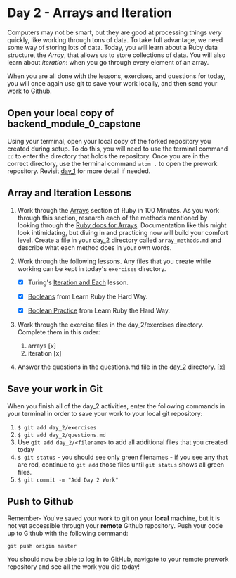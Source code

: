 # Day 2 - Arrays and Iteration

Computers may not be smart, but they are good at processing things *very* quickly, like working through tons of data. To take full advantage, we need some way of storing lots of data. Today, you will learn about a Ruby data structure, the *Array*, that allows us to store collections of data. You will also learn about *iteration*: when you go through every element of an array.

When you are all done with the lessons, exercises, and questions for today, you will once again use git to save your work locally, and then send your work to Github.

## Open your local copy of backend_module_0_capstone

Using your terminal, open your local copy of the forked repository you created during setup.  To do this, you will need to use the terminal command `cd` to enter the directory that holds the repository. Once you are in the correct directory, use the terminal command `atom .` to open the prework repository. Revisit [day_1](../day_1) for more detail if needed.

## Array and Iteration Lessons

1. Work through the [Arrays](http://tutorials.jumpstartlab.com/projects/ruby_in_100_minutes.html#7.-arrays) section of Ruby in 100 Minutes. As you work through this section, research each of the methods mentioned by looking through the [Ruby docs for Arrays](https://ruby-doc.org/core-2.4.1/Array.html). Documentation like this might look intimidating, but diving in and practicing now will build your comfort level. Create a file in your day_2 directory called `array_methods.md` and describe what each method does in your own words.
1. Work through the following lessons. Any files that you create while working can be kept in today's `exercises` directory.

    - [x] Turing's [Iteration and Each](http://backend.turing.io/module1/lessons/iteration_and_each) lesson.

    - [x] [Booleans](https://learnrubythehardway.org/book/ex27.html) from Learn Ruby the Hard Way.

    - [x] [Boolean Practice](https://learnrubythehardway.org/book/ex28.html) from Learn Ruby the Hard Way.

1. Work through the exercise files in the day_2/exercises directory.  Complete them in this order:
    1. arrays [x]
    1. iteration [x]

1. Answer the questions in the questions.md file in the day_2 directory. [x] 

## Save your work in Git

When you finish all of the day_2 activities, enter the following commands in your terminal in order to save your work to your local git repository:

1. `$ git add day_2/exercises`
1. `$ git add day_2/questions.md`
1. Use `git add day_2/<filename>` to add all additional files that you created today
1. `$ git status` - you should see only green filenames - if you see any that are red, continue to `git add` those files until `git status` shows all green files.
1. `$ git commit -m "Add Day 2 Work"`

## Push to Github

Remember- You've saved your work to git on your **local** machine, but it is not yet accessible through your **remote** Github repository. Push your code up to Github with the following command:

```
git push origin master
```

You should now be able to log in to GitHub, navigate to your remote prework repository and see all the work you did today!
